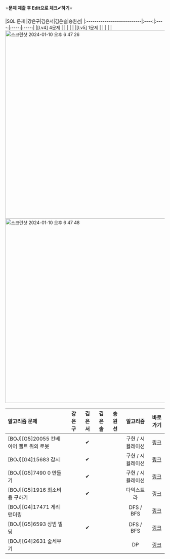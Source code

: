 ⭐**문제 제출 후 Edit으로 체크✔하기**⭐<br/><br/>
|SQL 문제                     |강은구|김은서|김은솔|송원선|
|:---------------------------|:----:|:----:|:----:|:----:|
|[Lv4] 4문제                  |      |      |      |      | 
|[Lv5] 1문제                  |      |      |      |      |
<img width="595" alt="스크린샷 2024-01-10 오후 6 47 26" src="https://github.com/TeamAlgorithmStudyHyndai/TeamAlgorithmStudy/assets/74243990/ed398ab6-65f9-41a5-95f0-ff56df6b9616">
<img width="583" alt="스크린샷 2024-01-10 오후 6 47 48" src="https://github.com/TeamAlgorithmStudyHyndai/TeamAlgorithmStudy/assets/74243990/3c0c9214-c1a1-4504-84c5-bbb22541fb35">

|알고리즘 문제                           |강은구|김은서|김은솔|송원선|알고리즘                  | 바로가기|
|:-----------------------------------|:----:|:----:|:----:|:----:|:-----------------------:|:------:|
|[BOJ][G5]20055 컨베이어 벨트 위의 로봇    |      |  ✔  |      |      |구현 / 시뮬레이션| [링크](https://www.acmicpc.net/problem/20055)|
|[BOJ][G4]15683 감시                  |      |  ✔  |      |      |구현 / 시뮬레이션| [링크](https://www.acmicpc.net/problem/15683)|
|[BOJ][G5]7490 0 만들기                |      |  ✔  |      |      |구현 / 시뮬레이션| [링크](https://www.acmicpc.net/problem/7490)|
|[BOJ][G5]1916 최소비용 구하기           |      |  ✔  |      |      |다익스트라| [링크](https://www.acmicpc.net/problem/1916)|
|[BOJ][G4]17471 게리맨더링              |      |     |      |      |DFS / BFS| [링크](https://www.acmicpc.net/problem/17471)|
|[BOJ][G5]6593 상범 빌딩               |      |  ✔  |      |      |DFS / BFS| [링크](https://www.acmicpc.net/problem/6593)|
|[BOJ][G4]2631 줄세우기                |      |     |      |      |DP| [링크](https://www.acmicpc.net/problem/2631)|
